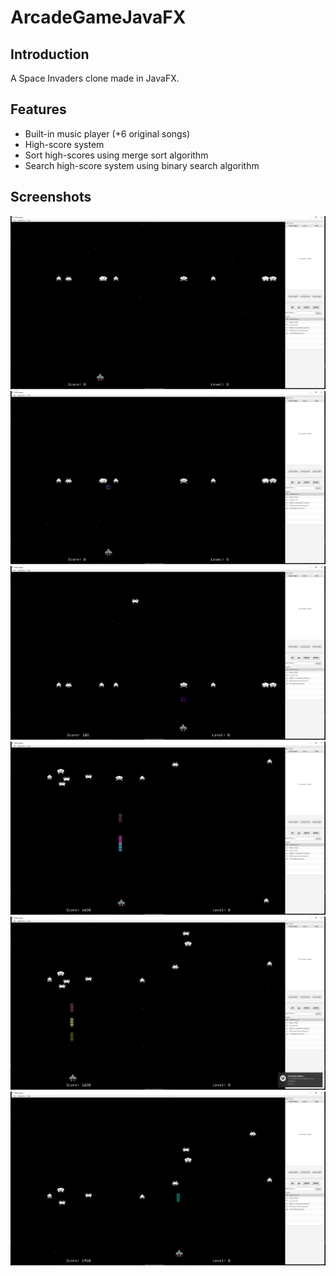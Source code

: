 # ArcadeGameJavaFX

## Introduction
A Space Invaders clone made in JavaFX. 

## Features
* Built-in music player (+6 original songs)
* High-score system
* Sort high-scores using merge sort algorithm
* Search high-score system using binary search algorithm

## Screenshots
![Screenshot 1](Screenshots/1.png?raw=true)
![Screenshot 1](Screenshots/2.png?raw=true)
![Screenshot 1](Screenshots/3.png?raw=true)
![Screenshot 1](Screenshots/4.png?raw=true)
![Screenshot 1](Screenshots/5.png?raw=true)
![Screenshot 1](Screenshots/6.png?raw=true)

